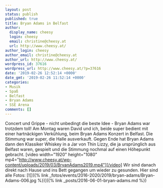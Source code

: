 ```yaml
---
layout: post
status: publish
published: true
title: Bryan Adams in Belfast
author:
  display_name: cheesy
  login: cheesy
  email: christine@cheesy.at
  url: http://www.cheesy.at/
author_login: cheesy
author_email: christine@cheesy.at
author_url: http://www.cheesy.at/
wordpress_id: 37616
wordpress_url: http://www.cheesy.at/?p=37616
date: '2019-02-26 12:52:14 +0000'
date_gmt: '2019-02-26 11:52:14 +0000'
categories:
- Musik
- Spaß
- Belfast
- Bryan Adams
- SSE Arena
comments: []
---
```

Concert und Grippe - nicht unbedingt die beste Idee - Bryan Adams war trotzdem toll! Am Montag waren David und ich, beide super bedient mit einer hartnäckigen Verkühlung, beim Bryan Adams Konzert in Belfast.
Die Stimmung war super, die Halle ausverkauft. Gegen Ende hat Bryan Adams dann den Klassiker Whiskey in a Jar von Thin Lizzy, die ja ursprünglich aus Belfast waren, gespielt und die Stimmung nochmal auf einen Höhepunkt gebracht.
[video width="1920" height="1080" mp4="http://www.cheesy.at/wp-content/uploads/2019/03/BryanAdams2019.mp4"][/video]
Wir sind danach direkt nach Hause und ins Bett gegangen um wieder zu gesunden.
Hier sind alle Fotos:
[![]({% link _fotos/events/2016-2020/2019/bryan-adams/Bryan-Adams-006.jpg %})]({% link _posts/2016-06-01-bryan-adams.md %})
